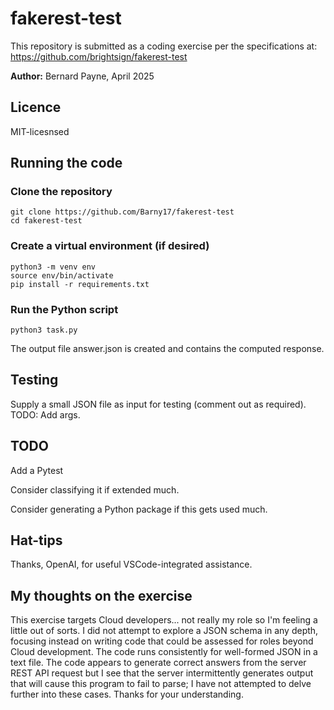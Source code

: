# fakerest-test
This repository is submitted as a coding exercise per the specifications at:
https://github.com/brightsign/fakerest-test

**Author:** Bernard Payne, April 2025

## Licence
MIT-licesnsed

## Running the code

### Clone the repository
```
git clone https://github.com/Barny17/fakerest-test
cd fakerest-test
```

### Create a virtual environment (if desired)
```
python3 -m venv env
source env/bin/activate
pip install -r requirements.txt
```

### Run the Python script
```
python3 task.py
```
The output file answer.json is created and contains the computed response.


## Testing
Supply a small JSON file as input for testing (comment out as required). 
TODO: Add args.

## TODO
Add a Pytest

Consider classifying it if extended much.

Consider generating a Python package if this gets used much.

## Hat-tips
Thanks, OpenAI, for useful VSCode-integrated assistance.

## My thoughts on the exercise
This exercise targets Cloud developers... not really my role so I'm feeling a little out of sorts. I did not attempt to explore a JSON schema in any depth, focusing instead on writing code that could be assessed for roles beyond Cloud development. The code runs consistently for well-formed JSON in a text file. The code appears to generate correct answers from the server REST API request but I see that the server intermittently generates output that will cause this program to fail to parse; I have not attempted to delve further into these cases. Thanks for your understanding.
